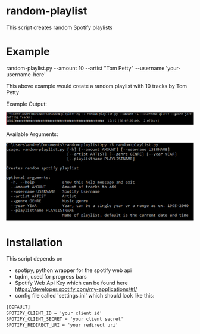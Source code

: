 # random-playlist
This script creates random Spotify playlists

# Example
 random-playlist.py --amount 10 --artist "Tom Petty" --username 'your-username-here'
 
 This above example would create a random playlist with 10 tracks by Tom Petty

 Example Output:

 ![Example Output](example.PNG)

 Available Arguments:
 
 ![Available Arguments](example2.PNG)

# Installation
This script depends on 
* spotipy, python wrapper for the spotify web api
* tqdm, used for progress bars
* Spotify Web Api Key which can be found here https://developer.spotify.com/my-applications/#!/
* config file called 'settings.ini' which should look like this:

```
[DEFAULT]
SPOTIPY_CLIENT_ID = 'your client id'
SPOTIPY_CLIENT_SECRET = 'your client secret'
SPOTIPY_REDIRECT_URI = 'your redirect uri'
```
